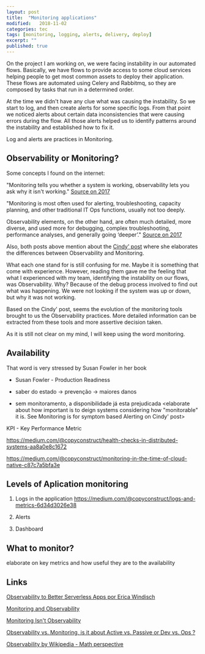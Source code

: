 ```yaml
---
layout: post
title:  "Monitoring applications"
modified:   2018-11-02
categories: tec
tags: [monitoring, logging, alerts, delivery, deploy] 
excerpt: ""
published: true
---
```

On the project I am working on, we were facing instability in our automated flows. Basically, we have flows to provide access to some cloud services helping people to get most common assets to deploy their application. These flows are automated using Celery and Rabbitmq, so they are composed by tasks that run in a determined order.

At the time we didn't have any clue what was causing the instability. So we start to log, and then create alerts for some specific logs. From that point we noticed alerts about certain data inconsistencies that were causing errors during the flow. All those alerts helped us to identify patterns around the instability and established how to fix it.

Log and alerts are practices in Monitoring.

## Observability or Monitoring?

Some concepts I found on the internet:

"Monitoring tells you whether a system is working, observability lets you ask why it isn't working." [Source on 2017](https://www.vividcortex.com/blog/monitoring-isnt-observability)

"Monitoring is most often used for alerting, troubleshooting, capacity planning, and other traditional IT Ops functions, usually not too deeply.

Observability elements, on the other hand, are often much detailed, more diverse, and used more for debugging, complex troubleshooting, performance analyses, and generally going ‘deeper’." [Source on 2017](https://medium.com/@steve.mushero/observability-vs-monitoring-is-it-about-active-vs-passive-or-dev-vs-ops-14b24ddf182f)

Also, both posts above mention about the [Cindy' post](https://medium.com/@copyconstruct/monitoring-and-observability-8417d1952e1c) where she elaborates the differences between Observability and Monitoring.

What each one stand for is still confusing for me. Maybe it is something that come with experience. However, reading them gave me the feeling that what I experienced with my team, identifying the instability on our flows, was Observability. Why? Because of the debug process involved to find out what was happening. We were not looking if the system was up or down, but why it was not working.

Based on the Cindy' post, seems the evolution of the monitoring tools brought to us the Observability practices. More detailed information can be extracted from these tools and more assertive decision taken.

As it is still not clear on my mind, I will keep using the word monitoring.

## Availability

That word is very stressed by Susan Fowler in her book <Microservices in production>

* Susan Fowler - Production Readiness

* saber do estado -> prevenção -> maiores danos

* sem monitoramento, a disponibilidade já esta prejudicada
<elaborate about how important is to deign systems considering how "monitorable" it is. See Monitoring is for symptom based Alerting on Cindy' post>

KPI - Key Performance Metric

https://medium.com/@copyconstruct/health-checks-in-distributed-systems-aa8a0e8c1672

https://medium.com/@copyconstruct/monitoring-in-the-time-of-cloud-native-c87c7a5bfa3e

## Levels of Aplication monitoring

1. Logs in the application
https://medium.com/@copyconstruct/logs-and-metrics-6d34d3026e38

2. Alerts

3. Dashboard

## What to monitor?

elaborate on key metrics and how useful they are to the availability

## Links

[Observability to Better Serverless Apps por Erica Windisch](https://www.infoq.com/presentations/serverless-observability-2018)

[Monitoring and Observability](https://medium.com/@copyconstruct/monitoring-and-observability-8417d1952e1c)

[Monitoring Isn't Observability](https://www.vividcortex.com/blog/monitoring-isnt-observability)

[Observability vs. Monitoring, is it about Active vs. Passive or Dev vs. Ops ?](https://medium.com/@steve.mushero/observability-vs-monitoring-is-it-about-active-vs-passive-or-dev-vs-ops-14b24ddf182f)

[Observability by Wikipedia - Math perspective](https://en.wikipedia.org/wiki/Observability)